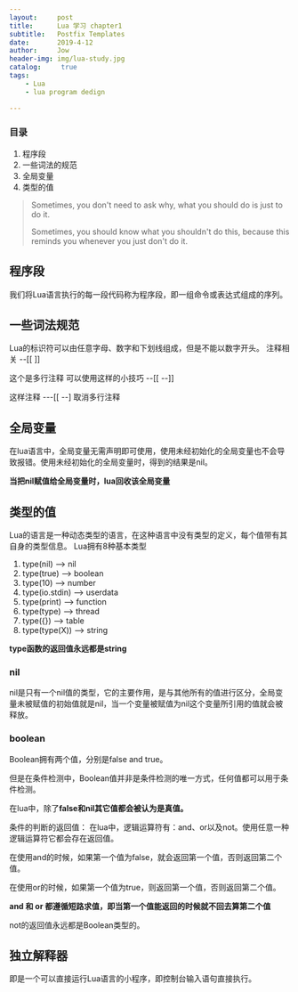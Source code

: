 ```yaml
---
layout:     post
title:      Lua 学习 chapter1
subtitle:   Postfix Templates
date:       2019-4-12
author:     Jow
header-img: img/lua-study.jpg
catalog: 	 true 
tags:
    - Lua
    - lua program dedign

---
```


### 目录
1. 程序段
2. 一些词法的规范
3. 全局变量
4. 类型的值

> Sometimes, you don't need to ask why, what you should do is just to do it.
> 
> Sometimes, you should know what you shouldn't do this, because this reminds you whenever you just don't do it.

## 程序段
我们将Lua语言执行的每一段代码称为程序段，即一组命令或表达式组成的序列。
## 一些词法规范
Lua的标识符可以由任意字母、数字和下划线组成，但是不能以数字开头。
注释相关
--[[
]]

这个是多行注释
可以使用这样的小技巧
--[[
--]]

这样注释
---[[
--]
取消多行注释
## 全局变量
在lua语言中，全局变量无需声明即可使用，使用未经初始化的全局变量也不会导致报错。使用未经初始化的全局变量时，得到的结果是nil。

**当把nil赋值给全局变量时，lua回收该全局变量**
## 类型的值
Lua的语言是一种动态类型的语言，在这种语言中没有类型的定义，每个值带有其自身的类型信息。
Lua拥有8种基本类型
1. type(nil) --> nil
2. type(true) --> boolean
3. type(10)  --> number
4. type(io.stdin) --> userdata
5. type(print) --> function
6. type(type) --> thread
7. type({}) --> table
8. type(type(X)) --> string

**type函数的返回值永远都是string**
### nil ###
nil是只有一个nil值的类型，它的主要作用，是与其他所有的值进行区分，全局变量未被赋值的初始值就是nil，当一个变量被赋值为nil这个变量所引用的值就会被释放。
### boolean ###
Boolean拥有两个值，分别是false and true。

但是在条件检测中，Boolean值并非是条件检测的唯一方式，任何值都可以用于条件检测。

在lua中，除了**false和nil其它值都会被认为是真值。**

条件的判断的返回值：
在lua中，逻辑运算符有：and、or以及not。使用任意一种逻辑运算符它都会存在返回值。

在使用and的时候，如果第一个值为false，就会返回第一个值，否则返回第二个值。

在使用or的时候，如果第一个值为true，则返回第一个值，否则返回第二个值。

**and 和 or 都遵循短路求值，即当第一个值能返回的时候就不回去算第二个值**

not的返回值永远都是Boolean类型的。
## 独立解释器 ##
即是一个可以直接运行Lua语言的小程序，即控制台输入语句直接执行。